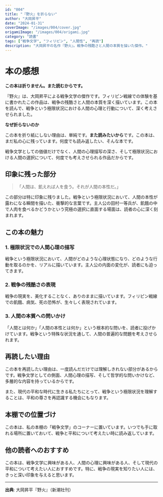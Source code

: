 ```yaml
---
id: "004"
title: "『野火』を折らない"
author: "大岡昇平"
date: "2024-01-31"
coverImage: "/images/004/cover.jpg"
origamiImage: "/images/004/origami.jpg"
category: "読書"
tags: ["戦争文学", "フィリピン", "人間性", "再読"]
description: "大岡昇平の名作『野火』。戦争の残酷さと人間の本質を描いた傑作。"
---
```


# 本の感想

**この本は折りません。また読むからです。**

『野火』は、大岡昇平による戦争文学の傑作です。フィリピン戦線での体験を基に書かれたこの作品は、戦争の残酷さと人間の本質を深く描いています。この本を読んで、戦争という極限状況における人間の心理と行動について、深く考えさせられました。

**なぜ折らないのか**

この本を折り紙にしない理由は、単純です。**また読みたいから**です。この本は、まだ私の心に残っています。何度でも読み返したい、そんな本です。

戦争文学としての価値だけでなく、人間の心理描写の深さ、そして極限状況における人間の選択について、何度でも考えさせられる作品だからです。

## 印象に残った部分

> 「人間は、飢えれば人を食う。それが人間の本性だ。」

この部分は特に印象に残りました。戦争という極限状況において、人間の本性が露わになる瞬間を描いた、衝撃的な言葉です。主人公の田村一等兵が、飢餓の中で人肉を食べるかどうかという究極の選択に直面する場面は、読者の心に深く刻まれます。

## この本の魅力

### 1. 極限状況での人間心理の描写
戦争という極限状況において、人間がどのような心理状態になり、どのような行動を取るのかを、リアルに描いています。主人公の内面の変化が、読者にも迫ってきます。

### 2. 戦争の残酷さの表現
戦争の現実を、美化することなく、ありのままに描いています。フィリピン戦線での飢餓、病気、死の恐怖が、生々しく表現されています。

### 3. 人間の本質への問いかけ
「人間とは何か」「人間の本性とは何か」という根本的な問いを、読者に投げかけています。戦争という特殊な状況を通して、人間の普遍的な問題を考えさせられます。

## 再読したい理由

この本を再読したい理由は、一度読んだだけでは理解しきれない部分があるからです。戦争文学としての側面、人間心理の描写、そして哲学的な問いかけなど、多層的な内容を持っているからです。

また、現代の平和な時代に生きる私たちにとって、戦争という極限状況を理解することは、平和の尊さを再認識する機会にもなります。

## 本棚での位置づけ

この本は、私の本棚の「戦争文学」のコーナーに置いています。いつでも手に取れる場所に置いておいて、戦争と平和について考えたい時に読み返しています。

## 他の読者へのおすすめ

この本は、戦争文学に興味がある人、人間の心理に興味がある人、そして現代の平和について考えたい人におすすめです。特に、戦争の現実を知りたい人には、きっと深い印象を与えると思います。

---

**出典**: 大岡昇平『野火』（新潮社刊）
